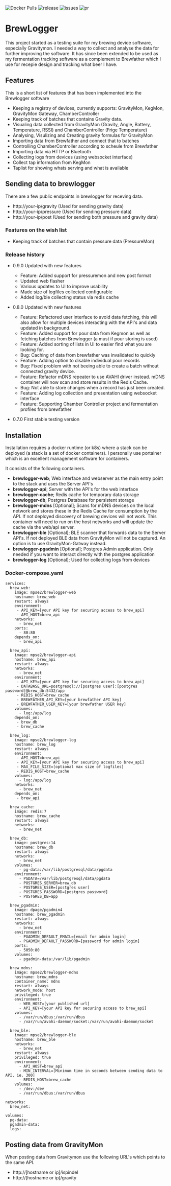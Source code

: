 ![Docker Pulls](https://img.shields.io/docker/pulls/mpse2/brewlogger-api)
![release](https://img.shields.io/github/v/release/mp-se/brewlogger?label=latest%20release)
![issues](https://img.shields.io/github/issues/mp-se/brewlogger)
![pr](https://img.shields.io/github/issues-pr/mp-se/brewlogger)

# BrewLogger

This project started as a testing suite for my brewing device software, especially Gravitymon. I needed a way to collect
and analyse the data for further improving the software. It has since been extended to be used as my fermentation tracking
software as a complement to Brewfather which I use for recepie design and tracking what beer I have.

## Features

This is a short list of features that has been implemented into the Brewlogger software

- Keeping a registry of devices, currently supports: GravityMon, KegMon, GravityMon Gateway, ChamberController
- Keeping track of batches that contains Gravity data.
- Visualing data collected from GravityMon (Gravity, Angle, Battery, Temperature, RSSI) and ChamberController (Frige Temperature)
- Analysing, Visulizing and Creating gravity formulas for GravityMon
- Importing data from Brewfather and connect that to batches
- Controlling ChamberController according to scheule from Brewfather
- Importing data via HTTP or Bluetooth
- Collecting logs from devices (using websocket interface)
- Collect tap information from KegMon
- Taplist for showing whats serving and what is available

## Sending data to brewlogger

There are a few public endpoints in brewlogger for receving data.

- http://your-ip/gravity (Used for sending gravity data)
- http://your-ip/pressure (Used for sending pressure data)
- http://your-ip/post (Used for sending both pressure and gravity data)

### Features on the wish list

- Keeping track of batches that contain pressure data (PressureMon)

### Release history

- 0.9.0 Updated with new features
  - Feature: Added support for pressuremon and new post format
  - Updated web flasher
  - Various updates to UI to improve usability
  - Made size of logfiles collected configurable
  - Added log/ble collecting status via redis cache

- 0.8.0 Updated with new features
  - Feature: Refactored user interface to avoid data fetching, this will also allow for multiple devices interacting with the API's and data updated in background.
  - Feature: Added support for pour data from Kegmon as well as fetching batches from Brewlogger (a must if pour storing is used)
  - Feature: Added sorting of lists in UI to easier find what you are looking for.
  - Bug: Caching of data from brewfather was invalidated to quickly
  - Feature: Adding option to disable individual pour records
  - Bug: Fixed problem with not beeing able to create a batch without connected gravity device.
  - Feature: Refactor mDNS repeater to use AVAHI driver instead. mDNS container will now scan and store results in the Redis Cache.
  - Bug: Not able to store changes when a record has just been created.
  - Feature: Adding log collection and presentation using websocket interface
  - Feature: Supporting Chamber Controller project and fermentation profiles from brewfather

- 0.7.0 First stable testing version

## Installation

Installation requires a docker runtime (or k8s) where a stack can be deployed (a stack is a set of docker containers). I personally use portainer which is an excellent management software for containers.

It consists of the following containers.

- **brewlogger-web**; Web interface and webserver as the main entry point to the stack and uses the Server API's
- **brewlogger-api**; Server with the API's for the web interface
- **brewlogger-cache**; Redis cache for temporary data storage
- **brewlogger-db**; Postgres Database for persistent storage
- **brewlogger-mdns** [Optional]; Scans for mDNS devices on the local network and stores these in the Redis Cache for consumption by the API. If not deployed discovery of brewing devices will not work. This container will need to run on the host networks and will update the cache via the web/api server.
- **brewlogger-ble** [Optional]; BLE scanner that forwards data to the Server API's. If not deployed BLE data from GravityMon will not be captured. An option is to use GravityMon-Gatway instead.
- **brewlogger-pgadmin** [Optional]; Postgres Admin application. Only needed if you want to interact directly with the postgres application
- **brewlogger-log** [Optional]; Used for collecting logs from devices

### Docker-compose.yaml

```
services:
  brew_web:
    image: mpse2/brewlogger-web
    hostname: brew_web
    restart: always
    environment:
     - API_KEY=[your API key for securing access to brew_api]
     - API_HOST=brew_api
    networks:
      - brew_net
    ports:
      - 80:80
    depends_on:
      - brew_api

  brew_api:
    image: mpse2/brewlogger-api
    hostname: brew_api
    restart: always
    networks:
      - brew_net
    environment:
     - API_KEY=[your API key for securing access to brew_api]
     - DATABASE_URL=postgresql://[postgres user]:[postgres password]@brew_db:5432/app
     - REDIS_HOST=brew_cache
     - BREWFATHER_API_KEY=[your brewfather API key]
     - BREWFATHER_USER_KEY=[your brewfather USER key]
    volumes:
      - log:/app/log
    depends_on:
     - brew_db
     - brew_cache

  brew_log:
    image: mpse2/brewlogger-log
    hostname: brew_log
    restart: always
    environment:
     - API_HOST=brew_api
     - API_KEY=[your API key for securing access to brew_api]
     - MAX_FILE_SIZE=[optional max size of logfiles]
     - REDIS_HOST=brew_cache
    volumes:
      - log:/app/log
    networks:
      - brew_net
    depends_on:
     - brew_api

  brew_cache:
    image: redis:7
    hostname: brew_cache
    restart: always
    networks:
      - brew_net

  brew_db:
    image: postgres:14
    hostname: brew_db
    restart: always
    networks:
      - brew_net
    volumes:
      - pg-data:/var/lib/postgresql/data/pgdata
    environment:
      - PGDATA=/var/lib/postgresql/data/pgdata
      - POSTGRES_SERVER=brew_db
      - POSTGRES_USER=[postgres user]
      - POSTGRES_PASSWORD=[postgres password]
      - POSTGRES_DB=app

  brew_pgadmin:
    image: dpage/pgadmin4
    hostname: brew_pgadmin
    restart: always
    networks:
      - brew_net
    environment:
      - PGADMIN_DEFAULT_EMAIL=[email for admin login]
      - PGADMIN_DEFAULT_PASSWORD=[password for admin login]
    ports:
      - 5050:80
    volumes:
      - pgadmin-data:/var/lib/pgadmin

  brew_mdns:
    image: mpse2/brewlogger-mdns
    hostname: brew_mdns
    container_name: mdns
    restart: always
    network_mode: host
    privileged: true
    environment:
      - WEB_HOST=[your published url]
      - API_KEY=[your API key for securing access to brew_api]
    volumes:
      - /var/run/dbus:/var/run/dbus
      - /var/run/avahi-daemon/socket:/var/run/avahi-daemon/socket

  brew_ble:
    image: mpse2/brewlogger-ble
    hostname: brew_ble
    networks:
      - brew_net
    restart: always
    privileged: true
    environment:
      - API_HOST=brew_api
      - MIN_INTERVAL=[Minimum time in seconds between sending data to API, ie. 300]
      - REDIS_HOST=brew_cache
    volumes:
      - /dev:/dev
      - /var/run/dbus:/var/run/dbus

networks:
  brew_net:

volumes:
  pg-data:
  pgadmin-data:
  logs:

```

## Posting data from GravityMon

When posting data from Gravitymon use the following URL's which points to the same API.

- http://[hostname or ip]/ispindel
- http://[hostname or ip]/gravity
